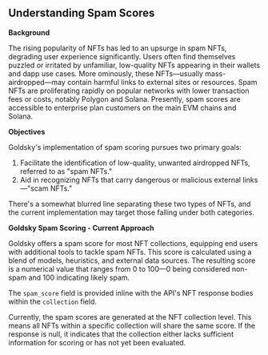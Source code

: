## Understanding Spam Scores

**Background**

The rising popularity of NFTs has led to an upsurge in spam NFTs, degrading user experience significantly. Users often find themselves puzzled or irritated by unfamiliar, low-quality NFTs appearing in their wallets and dapp use cases. More ominously, these NFTs—usually mass-airdropped—may contain harmful links to external sites or resources. Spam NFTs are proliferating rapidly on popular networks with lower transaction fees or costs, notably Polygon and Solana. Presently, spam scores are accessible to enterprise plan customers on the main EVM chains and Solana.

**Objectives**

Goldsky's implementation of spam scoring pursues two primary goals:

1. Facilitate the identification of low-quality, unwanted airdropped NFTs, referred to as "spam NFTs."
2. Aid in recognizing NFTs that carry dangerous or malicious external links—"scam NFTs."

There's a somewhat blurred line separating these two types of NFTs, and the current implementation may target those falling under both categories.

**Goldsky Spam Scoring - Current Approach**

Goldsky offers a spam score for most NFT collections, equipping end users with additional tools to tackle spam NFTs. This score is calculated using a blend of models, heuristics, and external data sources. The resulting score is a numerical value that ranges from 0 to 100—0 being considered non-spam and 100 indicating likely spam.

The `spam_score` field is provided inline with the API's NFT response bodies within the `collection` field.

Currently, the spam scores are generated at the NFT collection level. This means all NFTs within a specific collection will share the same score. If the response is null, it indicates that the collection either lacks sufficient information for scoring or has not yet been evaluated.